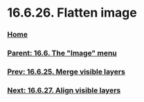 # 16.6.26. Flatten image

### [Home](./00-home.md)
### [Parent: 16.6. The "Image" menu](./16-06-00-the-image-menu.md)
### [Prev: 16.6.25. Merge visible layers](./16-06-25-merge-visible-layers.md)
### [Next: 16.6.27. Align visible layers](./16-06-27-align-visible-layers.md)
